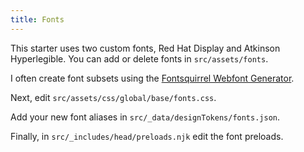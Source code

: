 ```yaml
---
title: Fonts
---
```


This starter uses two custom fonts, Red Hat Display and Atkinson Hyperlegible. You can add or delete fonts in `src/assets/fonts`.

I often create font subsets using the [Fontsquirrel Webfont Generator](https://www.fontsquirrel.com/tools/webfont-generator).

Next, edit `src/assets/css/global/base/fonts.css`.

Add your new font aliases in `src/_data/designTokens/fonts.json`.

Finally, in `src/_includes/head/preloads.njk` edit the font preloads.
